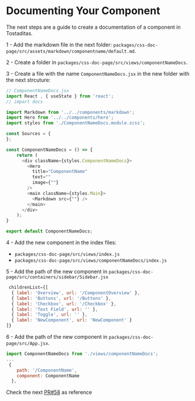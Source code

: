 # Documenting Your Component

The next steps are a guide to create a documentation of a component in Tostaditas.

1 - Add the markdown file in the next folder: `packages/css-doc-page/src/assets/markdown/componentname/default.md`.

2 - Create a folder in `packages/css-doc-page/src/views/componentNameDocs`.

3 - Create a file with the name `ComponentNameDocs.jsx` in the new folder with the next strcuture:

```javascript
// ComponentNameDocs.jsx
import React , { useState } from 'react';
// import docs

import Markdown from '../../components/markdown';
import Hero from '../../components/hero';
import styles from './ComponentNameDocs.module.scss';

const Sources = {
};

const ComponentNameDocs = () => {
    return (
      <div className={styles.ComponentNameDocs}>
        <Hero
          title="ComponentName"
          text=""
          image={""}
        />
        <main className={styles.Main}>
          <Markdown src={""} />
        </main>
      </div>
    );
}

export default ComponentNameDocs;
```

4 - Add the new component in the index files:


- `packages/css-doc-page/src/views/index.js`
- `packages/css-doc-page/src/views/componentNameDocs/index.js`

5 - Add the path of the new component in `packages/css-doc-page/src/containers/sidebar/Sidebar.jsx`


```javascript
 childrenList={[
  { label: 'Overview', url: '/ComponentOverview' },
  { label: 'Buttons', url: '/Buttons' },
  { label: 'Checkbox', url: '/Checkbox' },
  { label: 'Text Field', url: '' },
  { label: 'Toggle', url: '' },
  { label: 'NewComponent', url: 'NewComponent' }
]}
```

6 - Add the path of the new component in `packages/css-doc-page/src/App.jsx`.


```javascript
import ComponentNameDocs from './views/componentNameDocs';
...
 {
    path: '/ComponentName',
    component: ComponentName
  },

```

Check the next [PR#58](https://github.com/bod-endava/e-toast-ds/pull/58/files) as reference
